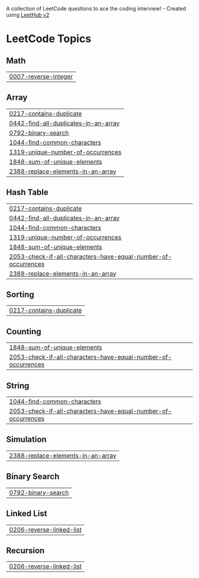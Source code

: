 A collection of LeetCode questions to ace the coding interview! - Created using [LeetHub v2](https://github.com/arunbhardwaj/LeetHub-2.0)
<!---LeetCode Topics Start-->
# LeetCode Topics
## Math
|  |
| ------- |
| [0007-reverse-integer](https://github.com/Vnay12/Leetcode-Problems/tree/master/0007-reverse-integer) |
## Array
|  |
| ------- |
| [0217-contains-duplicate](https://github.com/Vnay12/Leetcode-Problems/tree/master/0217-contains-duplicate) |
| [0442-find-all-duplicates-in-an-array](https://github.com/Vnay12/Leetcode-Problems/tree/master/0442-find-all-duplicates-in-an-array) |
| [0792-binary-search](https://github.com/Vnay12/Leetcode-Problems/tree/master/0792-binary-search) |
| [1044-find-common-characters](https://github.com/Vnay12/Leetcode-Problems/tree/master/1044-find-common-characters) |
| [1319-unique-number-of-occurrences](https://github.com/Vnay12/Leetcode-Problems/tree/master/1319-unique-number-of-occurrences) |
| [1848-sum-of-unique-elements](https://github.com/Vnay12/Leetcode-Problems/tree/master/1848-sum-of-unique-elements) |
| [2388-replace-elements-in-an-array](https://github.com/Vnay12/Leetcode-Problems/tree/master/2388-replace-elements-in-an-array) |
## Hash Table
|  |
| ------- |
| [0217-contains-duplicate](https://github.com/Vnay12/Leetcode-Problems/tree/master/0217-contains-duplicate) |
| [0442-find-all-duplicates-in-an-array](https://github.com/Vnay12/Leetcode-Problems/tree/master/0442-find-all-duplicates-in-an-array) |
| [1044-find-common-characters](https://github.com/Vnay12/Leetcode-Problems/tree/master/1044-find-common-characters) |
| [1319-unique-number-of-occurrences](https://github.com/Vnay12/Leetcode-Problems/tree/master/1319-unique-number-of-occurrences) |
| [1848-sum-of-unique-elements](https://github.com/Vnay12/Leetcode-Problems/tree/master/1848-sum-of-unique-elements) |
| [2053-check-if-all-characters-have-equal-number-of-occurrences](https://github.com/Vnay12/Leetcode-Problems/tree/master/2053-check-if-all-characters-have-equal-number-of-occurrences) |
| [2388-replace-elements-in-an-array](https://github.com/Vnay12/Leetcode-Problems/tree/master/2388-replace-elements-in-an-array) |
## Sorting
|  |
| ------- |
| [0217-contains-duplicate](https://github.com/Vnay12/Leetcode-Problems/tree/master/0217-contains-duplicate) |
## Counting
|  |
| ------- |
| [1848-sum-of-unique-elements](https://github.com/Vnay12/Leetcode-Problems/tree/master/1848-sum-of-unique-elements) |
| [2053-check-if-all-characters-have-equal-number-of-occurrences](https://github.com/Vnay12/Leetcode-Problems/tree/master/2053-check-if-all-characters-have-equal-number-of-occurrences) |
## String
|  |
| ------- |
| [1044-find-common-characters](https://github.com/Vnay12/Leetcode-Problems/tree/master/1044-find-common-characters) |
| [2053-check-if-all-characters-have-equal-number-of-occurrences](https://github.com/Vnay12/Leetcode-Problems/tree/master/2053-check-if-all-characters-have-equal-number-of-occurrences) |
## Simulation
|  |
| ------- |
| [2388-replace-elements-in-an-array](https://github.com/Vnay12/Leetcode-Problems/tree/master/2388-replace-elements-in-an-array) |
## Binary Search
|  |
| ------- |
| [0792-binary-search](https://github.com/Vnay12/Leetcode-Problems/tree/master/0792-binary-search) |
## Linked List
|  |
| ------- |
| [0206-reverse-linked-list](https://github.com/Vnay12/Leetcode-Problems/tree/master/0206-reverse-linked-list) |
## Recursion
|  |
| ------- |
| [0206-reverse-linked-list](https://github.com/Vnay12/Leetcode-Problems/tree/master/0206-reverse-linked-list) |
<!---LeetCode Topics End-->